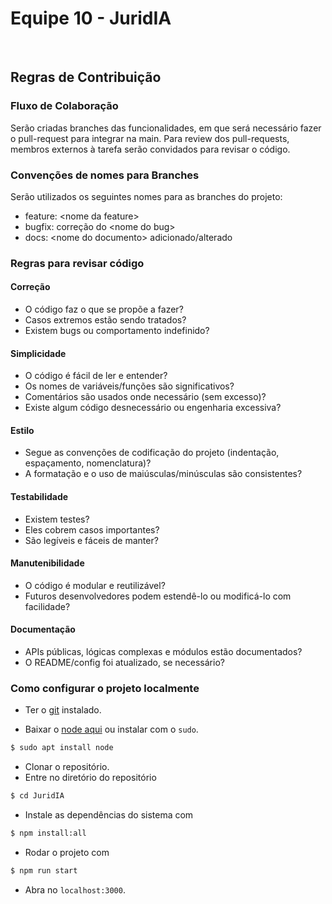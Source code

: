 # Equipe 10 - JuridIA
<br>

## Regras de Contribuição

### Fluxo de Colaboração

Serão criadas branches das funcionalidades, em que será necessário fazer o pull-request para integrar na main. Para review dos pull-requests, membros externos à tarefa serão convidados para revisar o código.

### Convenções de nomes para Branches

Serão utilizados os seguintes nomes para as branches do projeto:

- feature: \<nome da feature\>
- bugfix: correção do \<nome do bug\>
- docs: \<nome do documento\> adicionado/alterado 

### Regras para revisar código

#### Correção
- O código faz o que se propõe a fazer?
- Casos extremos estão sendo tratados?
- Existem bugs ou comportamento indefinido?

#### Simplicidade
- O código é fácil de ler e entender?
- Os nomes de variáveis/funções são significativos?
- Comentários são usados onde necessário (sem excesso)?
- Existe algum código desnecessário ou engenharia excessiva?

#### Estilo
- Segue as convenções de codificação do projeto (indentação, espaçamento, nomenclatura)?
- A formatação e o uso de maiúsculas/minúsculas são consistentes?

#### Testabilidade
- Existem testes?
- Eles cobrem casos importantes?
- São legíveis e fáceis de manter?

#### Manutenibilidade
- O código é modular e reutilizável?
- Futuros desenvolvedores podem estendê-lo ou modificá-lo com facilidade?

#### Documentação
- APIs públicas, lógicas complexas e módulos estão documentados?
- O README/config foi atualizado, se necessário?


### Como configurar o projeto localmente

<!-- talvez tire esse v -->
- Ter o [git](http://git-scm.com/downloads) instalado.

- Baixar o [node aqui](https://nodejs.org/en) ou instalar com o `sudo`.

```bash
$ sudo apt install node
``` 
- Clonar o repositório.
- Entre no diretório do repositório
```bash
$ cd JuridIA
``` 
- Instale as dependências do sistema com

```bash
$ npm install:all
``` 
- Rodar o projeto com

```bash
$ npm run start
```
- Abra no `localhost:3000`.


